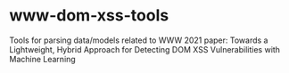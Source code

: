 # www-dom-xss-tools
Tools for parsing data/models related to WWW 2021 paper: Towards a Lightweight, Hybrid Approach for Detecting DOM XSS Vulnerabilities with Machine Learning
